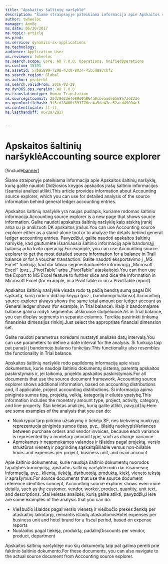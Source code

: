 ```yaml
---
title: "Apskaitos šaltinių naršyklė"
description: "Šiame straipsnyje pateikiama informacija apie Apskaitos šaltinių naršyklę, kurią galite naudoti Didžiosios knygos apskaitos įrašų šaltinio informacijos išsamiai analizei atlikti."
author: twheeloc
manager: AnnBe
ms.date: 06/20/2017
ms.topic: article
ms.prod: 
ms.service: dynamics-ax-applications
ms.technology: 
audience: Application User
ms.reviewer: twheeloc
ms.search.scope: Core, AX 7.0.0, Operations, UnifiedOperations
ms.custom: 15391
ms.assetid: 57b95899-7298-43c0-8034-45b5d993cbf2
ms.search.region: Global
ms.author: peakerbl
ms.search.validFrom: 2016-02-28
ms.dyn365.ops.version: AX 7.0.0
ms.translationtype: Human Translation
ms.sourcegitcommit: 20d28e22e4e89d0d864a0cbeaadeb568e73e223e
ms.openlocfilehash: 3f5ed28400f333776ce4a5de47ce52aed49094e3
ms.contentlocale: lt-lt
ms.lasthandoff: 06/29/2017


---
```


# <a name="accounting-source-explorer"></a><span data-ttu-id="58c76-103">Apskaitos šaltinių naršyklė</span><span class="sxs-lookup"><span data-stu-id="58c76-103">Accounting source explorer</span></span>

[!include[banner](../includes/banner.md)]


<span data-ttu-id="58c76-104">Šiame straipsnyje pateikiama informacija apie Apskaitos šaltinių naršyklę, kurią galite naudoti Didžiosios knygos apskaitos įrašų šaltinio informacijos išsamiai analizei atlikti.</span><span class="sxs-lookup"><span data-stu-id="58c76-104">This article provides information about Accounting source explorer, which you can use for detailed analysis of the source information behind general ledger accounting entries.</span></span>

<span data-ttu-id="58c76-105">Apskaitos šaltinių naršyklė yra naujas puslapis, kuriame rodomas šaltinio informacija.</span><span class="sxs-lookup"><span data-stu-id="58c76-105">Accounting source explorer is a new page that shows source information.</span></span> <span data-ttu-id="58c76-106">Galite naudoti apskaitos šaltinių naršyklę kaip atskirą įrankį arba su ja analizuoti DK apskaitos įrašus.</span><span class="sxs-lookup"><span data-stu-id="58c76-106">You can use Accounting source explorer either as a stand-alone tool or to analyze the details behind general ledger accounting entries.</span></span> <span data-ttu-id="58c76-107">Pavyzdžiui, galite naudoti apskaitos šaltinių naršyklę, kad gautumėte išsamiausia šaltinio informaciją apie bandomąjį balansą arba kvito operaciją.</span><span class="sxs-lookup"><span data-stu-id="58c76-107">For example, you can use Accounting source explorer to get the most detailed source information for a balance in Trail balance or for a voucher transaction.</span></span> <span data-ttu-id="58c76-108">Galite naudoti eksportavimo į „MS Excel“ funkciją, kad dar labiau segmentuotumėte informaciją „Microsoft Excel“ (pvz., „PivotTable“ arba „PivotTable“ ataskaitoje).</span><span class="sxs-lookup"><span data-stu-id="58c76-108">You can then use the Export to MS Excel feature to further slice and dice the information in Microsoft Excel (for example, in a PivotTable or on a PivotTable report).</span></span>

<span data-ttu-id="58c76-109">Apskaitos šaltinių naršyklė visada rodo tą pačią bendrą sumą pagal DK sąskaitą, kurią rodo ir didžioji knyga (pvz., bandomojo balanso).</span><span class="sxs-lookup"><span data-stu-id="58c76-109">Accounting source explorer always shows the same total amount per ledger account as General ledger shows (for example, in Trial balance).</span></span> <span data-ttu-id="58c76-110">Kaip ir bandomajame balanse galima rodyti segmentus atskiruose stulpeliuose.</span><span class="sxs-lookup"><span data-stu-id="58c76-110">As in Trial balance, you can display segments in separate columns.</span></span> <span data-ttu-id="58c76-111">Tereikia pasirinkti tinkamą finansinės dimensijos rinkinį.</span><span class="sxs-lookup"><span data-stu-id="58c76-111">Just select the appropriate financial dimension set.</span></span> 

<span data-ttu-id="58c76-112">Galite naudoti parametrus norėdami nustatyti analizės datų intervalą.</span><span class="sxs-lookup"><span data-stu-id="58c76-112">You can use parameters to define a date interval for the analysis.</span></span> <span data-ttu-id="58c76-113">Ši funkcija taip pat panaši į bandomojo balanso funkcijas.</span><span class="sxs-lookup"><span data-stu-id="58c76-113">This functionality also resembles the functionality in Trial balance.</span></span>

<span data-ttu-id="58c76-114">Apskaitos šaltinių naršyklė rodo papildomą informaciją apie visus dokumentus, kurie naudoja šaltinio dokumentų sistemą, paremtą apskaitos paskirstymais ir, jei taikoma, projekto apskaitos paskirstymais.</span><span class="sxs-lookup"><span data-stu-id="58c76-114">For all documents that use the source document framework, Accounting source explorer shows additional information, based on accounting distributions and, if applicable, project accounting distributions.</span></span> <span data-ttu-id="58c76-115">Ši informacija apima piniginės sumos tipą, projektą, veiklą, kategoriją ir eilutės ypatybę.</span><span class="sxs-lookup"><span data-stu-id="58c76-115">This information includes the monetary amount type, project, activity, category, and line property.</span></span> <span data-ttu-id="58c76-116">Štai keletas analizės, kurią galite atlikti, pavyzdžių:</span><span class="sxs-lookup"><span data-stu-id="58c76-116">Here are some examples of the analysis that you can do:</span></span>

-   <span data-ttu-id="58c76-117">Nuokrypiai tarp pirkimo užsakymų ir tiekėjo SF, nes kiekvieną nuokrypį reprezentuoja piniginės sumos tipas, pvz., išlaidų nuokrypis</span><span class="sxs-lookup"><span data-stu-id="58c76-117">Variances between purchase orders and vendor invoices, because each variance is represented by a monetary amount type, such as charge variance</span></span>
-   <span data-ttu-id="58c76-118">Apmokamos ir neapmokamos valandos ir išlaidos pagal projektą, verslo struktūros vienetą ir pagrindinę sąskaitą</span><span class="sxs-lookup"><span data-stu-id="58c76-118">Billable versus non-billable hours and expenses per project, business unit, and main account</span></span>

<span data-ttu-id="58c76-119">Apie šaltinio dokumentus, kurie naudoja šaltinio dokumentų nuorodos tapatybės koncepciją, apskaitos šaltinių naršyklė rodo dar išsamesnę informaciją, pvz., klientą, tiekėją, darbuotoją, produktą, kiekį, vieneto tekstą ir aprašymus.</span><span class="sxs-lookup"><span data-stu-id="58c76-119">For source documents that use the source document reference identities concept, Accounting source explorer shows even more details, such as the customer, vendor, worker, product, quantity, unit text, and descriptions.</span></span> <span data-ttu-id="58c76-120">Štai keletas analizės, kurią galite atlikti, pavyzdžių:</span><span class="sxs-lookup"><span data-stu-id="58c76-120">Here are some examples of the analysis that you can do:</span></span>

-   <span data-ttu-id="58c76-121">Viešbučio išlaidos pagal verslo vienetą ir viešbučio prekės ženklą per ataskaitinį laikotarpį, remiantis išlaidų ataskaitomis</span><span class="sxs-lookup"><span data-stu-id="58c76-121">Hotel expenses per business unit and hotel brand for a fiscal period, based on expense reports</span></span>
-   <span data-ttu-id="58c76-122">Nuolaidos pagal tiekėją, produktą, padalinį</span><span class="sxs-lookup"><span data-stu-id="58c76-122">Discounts per vendor, product, department</span></span>

<span data-ttu-id="58c76-123">Apskaitos šaltinių naršyklėje nuo šių dokumentų taip pat galima pereiti prie faktinio šaltinio dokumento.</span><span class="sxs-lookup"><span data-stu-id="58c76-123">For these documents, you can also navigate to the actual source document from Accounting source explorer.</span></span>




